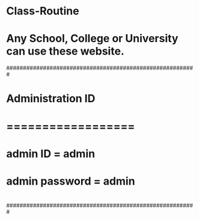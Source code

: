 # Class-Routine
# Any School, College or University can use these website.



#########################################################
#														#
#														#
#														#
#			Administration ID 							#
#			================== 							#		
#			admin ID = admin          					#               
#			admin password = admin 						#	
#														#
#														#
#														#
#														#
#########################################################

